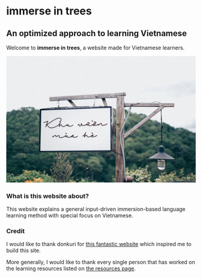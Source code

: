 # immerse in trees

## An optimized approach to learning Vietnamese

Welcome to **immerse in trees**, a website made for Vietnamese learners.

![alt text](img/welcome.png)

### What is this website about?

This website explains a general input-driven immersion-based language learning method with special focus on Vietnamese.

### Credit

I would like to thank donkuri for [this fantastic website](https://donkuri.github.io/learn-japanese/) which inspired me to build this site.

More generally, I would like to thank every single person that has worked on the learning resources listed on [the resources page](resources.md).

